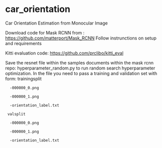 # car_orientation
Car Orientation Estimation from Monocular Image 

Download code for Mask RCNN from : https://github.com/matterport/Mask_RCNN
  Follow instrunctions on setup and requirements

Kitti evaluation code:
  https://github.com/prclibo/kitti_eval
  
  
Save the resnet file within the samples documents within the mask rcnn repo:
hyperparameter_random.py to run random search hyperparameter optimization.
  In the file you need to pass a training and validation set with form:
    trainingsplit
    
      -000000_0.png
      
      -000000_1.png
      
      -orientation_label.txt
      
     valsplit
     
      -000000_0.png
      
      -000000_1.png
      
      -orientation_label.txt
      


